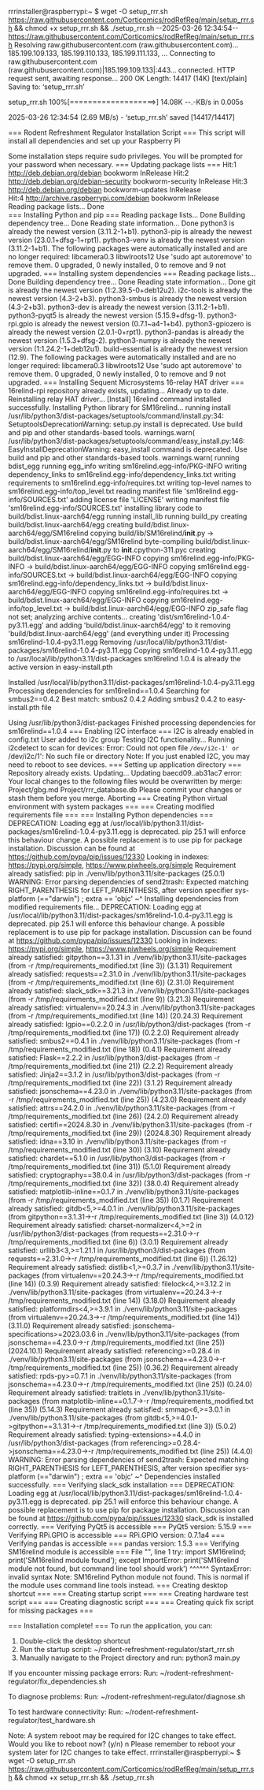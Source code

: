 rrrinstaller@raspberrypi:~ $ wget -O setup_rrr.sh https://raw.githubusercontent.com/Corticomics/rodRefReg/main/setup_rrr.sh && chmod +x setup_rrr.sh && ./setup_rrr.sh
--2025-03-26 12:34:54--  https://raw.githubusercontent.com/Corticomics/rodRefReg/main/setup_rrr.sh
Resolving raw.githubusercontent.com (raw.githubusercontent.com)... 185.199.109.133, 185.199.110.133, 185.199.111.133, ...
Connecting to raw.githubusercontent.com (raw.githubusercontent.com)|185.199.109.133|:443... connected.
HTTP request sent, awaiting response... 200 OK
Length: 14417 (14K) [text/plain]
Saving to: ‘setup_rrr.sh’

setup_rrr.sh        100%[===================>]  14.08K  --.-KB/s    in 0.005s  

2025-03-26 12:34:54 (2.69 MB/s) - ‘setup_rrr.sh’ saved [14417/14417]

=== Rodent Refreshment Regulator Installation Script ===
This script will install all dependencies and set up your Raspberry Pi

Some installation steps require sudo privileges.
You will be prompted for your password when necessary.
=== Updating package lists ===
Hit:1 http://deb.debian.org/debian bookworm InRelease
Hit:2 http://deb.debian.org/debian-security bookworm-security InRelease
Hit:3 http://deb.debian.org/debian bookworm-updates InRelease   
Hit:4 http://archive.raspberrypi.com/debian bookworm InRelease  
Reading package lists... Done                              
=== Installing Python and pip ===
Reading package lists... Done
Building dependency tree... Done
Reading state information... Done
python3 is already the newest version (3.11.2-1+b1).
python3-pip is already the newest version (23.0.1+dfsg-1+rpt1).
python3-venv is already the newest version (3.11.2-1+b1).
The following packages were automatically installed and are no longer required:
  libcamera0.3 libwlroots12
Use 'sudo apt autoremove' to remove them.
0 upgraded, 0 newly installed, 0 to remove and 9 not upgraded.
=== Installing system dependencies ===
Reading package lists... Done
Building dependency tree... Done
Reading state information... Done
git is already the newest version (1:2.39.5-0+deb12u2).
i2c-tools is already the newest version (4.3-2+b3).
python3-smbus is already the newest version (4.3-2+b3).
python3-dev is already the newest version (3.11.2-1+b1).
python3-pyqt5 is already the newest version (5.15.9+dfsg-1).
python3-rpi.gpio is already the newest version (0.7.1~a4-1+b4).
python3-gpiozero is already the newest version (2.0.1-0+rpt1).
python3-pandas is already the newest version (1.5.3+dfsg-2).
python3-numpy is already the newest version (1:1.24.2-1+deb12u1).
build-essential is already the newest version (12.9).
The following packages were automatically installed and are no longer required:
  libcamera0.3 libwlroots12
Use 'sudo apt autoremove' to remove them.
0 upgraded, 0 newly installed, 0 to remove and 9 not upgraded.
=== Installing Sequent Microsystems 16-relay HAT driver ===
16relind-rpi repository already exists, updating...
Already up to date.
Reinstalling relay HAT driver...
[Install]
16relind command installed successfully.
Installing Python library for SM16relind...
running install
/usr/lib/python3/dist-packages/setuptools/command/install.py:34: SetuptoolsDeprecationWarning: setup.py install is deprecated. Use build and pip and other standards-based tools.
  warnings.warn(
/usr/lib/python3/dist-packages/setuptools/command/easy_install.py:146: EasyInstallDeprecationWarning: easy_install command is deprecated. Use build and pip and other standards-based tools.
  warnings.warn(
running bdist_egg
running egg_info
writing sm16relind.egg-info/PKG-INFO
writing dependency_links to sm16relind.egg-info/dependency_links.txt
writing requirements to sm16relind.egg-info/requires.txt
writing top-level names to sm16relind.egg-info/top_level.txt
reading manifest file 'sm16relind.egg-info/SOURCES.txt'
adding license file 'LICENSE'
writing manifest file 'sm16relind.egg-info/SOURCES.txt'
installing library code to build/bdist.linux-aarch64/egg
running install_lib
running build_py
creating build/bdist.linux-aarch64/egg
creating build/bdist.linux-aarch64/egg/SM16relind
copying build/lib/SM16relind/__init__.py -> build/bdist.linux-aarch64/egg/SM16relind
byte-compiling build/bdist.linux-aarch64/egg/SM16relind/__init__.py to __init__.cpython-311.pyc
creating build/bdist.linux-aarch64/egg/EGG-INFO
copying sm16relind.egg-info/PKG-INFO -> build/bdist.linux-aarch64/egg/EGG-INFO
copying sm16relind.egg-info/SOURCES.txt -> build/bdist.linux-aarch64/egg/EGG-INFO
copying sm16relind.egg-info/dependency_links.txt -> build/bdist.linux-aarch64/egg/EGG-INFO
copying sm16relind.egg-info/requires.txt -> build/bdist.linux-aarch64/egg/EGG-INFO
copying sm16relind.egg-info/top_level.txt -> build/bdist.linux-aarch64/egg/EGG-INFO
zip_safe flag not set; analyzing archive contents...
creating 'dist/sm16relind-1.0.4-py3.11.egg' and adding 'build/bdist.linux-aarch64/egg' to it
removing 'build/bdist.linux-aarch64/egg' (and everything under it)
Processing sm16relind-1.0.4-py3.11.egg
Removing /usr/local/lib/python3.11/dist-packages/sm16relind-1.0.4-py3.11.egg
Copying sm16relind-1.0.4-py3.11.egg to /usr/local/lib/python3.11/dist-packages
sm16relind 1.0.4 is already the active version in easy-install.pth

Installed /usr/local/lib/python3.11/dist-packages/sm16relind-1.0.4-py3.11.egg
Processing dependencies for sm16relind==1.0.4
Searching for smbus2==0.4.2
Best match: smbus2 0.4.2
Adding smbus2 0.4.2 to easy-install.pth file

Using /usr/lib/python3/dist-packages
Finished processing dependencies for sm16relind==1.0.4
=== Enabling I2C interface ===
I2C is already enabled in config.txt
User added to i2c group
Testing I2C functionality...
Running i2cdetect to scan for devices:
Error: Could not open file `/dev/i2c-1' or `/dev/i2c/1': No such file or directory
Note: If you just enabled I2C, you may need to reboot to see devices.
=== Setting up application directory ===
Repository already exists. Updating...
Updating baecd09..ab31ac7
error: Your local changes to the following files would be overwritten by merge:
	Project/gbg.md
	Project/rrr_database.db
Please commit your changes or stash them before you merge.
Aborting
=== Creating Python virtual environment with system packages ===
=== Creating modified requirements file ===
=== Installing Python dependencies ===
DEPRECATION: Loading egg at /usr/local/lib/python3.11/dist-packages/sm16relind-1.0.4-py3.11.egg is deprecated. pip 25.1 will enforce this behaviour change. A possible replacement is to use pip for package installation. Discussion can be found at https://github.com/pypa/pip/issues/12330
Looking in indexes: https://pypi.org/simple, https://www.piwheels.org/simple
Requirement already satisfied: pip in ./venv/lib/python3.11/site-packages (25.0.1)
WARNING: Error parsing dependencies of send2trash: Expected matching RIGHT_PARENTHESIS for LEFT_PARENTHESIS, after version specifier
    sys-platform (=="darwin") ; extra == 'objc'
                 ~^
Installing dependencies from modified requirements file...
DEPRECATION: Loading egg at /usr/local/lib/python3.11/dist-packages/sm16relind-1.0.4-py3.11.egg is deprecated. pip 25.1 will enforce this behaviour change. A possible replacement is to use pip for package installation. Discussion can be found at https://github.com/pypa/pip/issues/12330
Looking in indexes: https://pypi.org/simple, https://www.piwheels.org/simple
Requirement already satisfied: gitpython==3.1.31 in ./venv/lib/python3.11/site-packages (from -r /tmp/requirements_modified.txt (line 3)) (3.1.31)
Requirement already satisfied: requests==2.31.0 in ./venv/lib/python3.11/site-packages (from -r /tmp/requirements_modified.txt (line 6)) (2.31.0)
Requirement already satisfied: slack_sdk==3.21.3 in ./venv/lib/python3.11/site-packages (from -r /tmp/requirements_modified.txt (line 9)) (3.21.3)
Requirement already satisfied: virtualenv==20.24.3 in ./venv/lib/python3.11/site-packages (from -r /tmp/requirements_modified.txt (line 14)) (20.24.3)
Requirement already satisfied: lgpio==0.2.2.0 in /usr/lib/python3/dist-packages (from -r /tmp/requirements_modified.txt (line 17)) (0.2.2.0)
Requirement already satisfied: smbus2==0.4.1 in ./venv/lib/python3.11/site-packages (from -r /tmp/requirements_modified.txt (line 18)) (0.4.1)
Requirement already satisfied: Flask==2.2.2 in /usr/lib/python3/dist-packages (from -r /tmp/requirements_modified.txt (line 21)) (2.2.2)
Requirement already satisfied: Jinja2==3.1.2 in /usr/lib/python3/dist-packages (from -r /tmp/requirements_modified.txt (line 22)) (3.1.2)
Requirement already satisfied: jsonschema==4.23.0 in ./venv/lib/python3.11/site-packages (from -r /tmp/requirements_modified.txt (line 25)) (4.23.0)
Requirement already satisfied: attrs==24.2.0 in ./venv/lib/python3.11/site-packages (from -r /tmp/requirements_modified.txt (line 26)) (24.2.0)
Requirement already satisfied: certifi==2024.8.30 in ./venv/lib/python3.11/site-packages (from -r /tmp/requirements_modified.txt (line 29)) (2024.8.30)
Requirement already satisfied: idna==3.10 in ./venv/lib/python3.11/site-packages (from -r /tmp/requirements_modified.txt (line 30)) (3.10)
Requirement already satisfied: chardet==5.1.0 in /usr/lib/python3/dist-packages (from -r /tmp/requirements_modified.txt (line 31)) (5.1.0)
Requirement already satisfied: cryptography==38.0.4 in /usr/lib/python3/dist-packages (from -r /tmp/requirements_modified.txt (line 32)) (38.0.4)
Requirement already satisfied: matplotlib-inline==0.1.7 in ./venv/lib/python3.11/site-packages (from -r /tmp/requirements_modified.txt (line 35)) (0.1.7)
Requirement already satisfied: gitdb<5,>=4.0.1 in ./venv/lib/python3.11/site-packages (from gitpython==3.1.31->-r /tmp/requirements_modified.txt (line 3)) (4.0.12)
Requirement already satisfied: charset-normalizer<4,>=2 in /usr/lib/python3/dist-packages (from requests==2.31.0->-r /tmp/requirements_modified.txt (line 6)) (3.0.1)
Requirement already satisfied: urllib3<3,>=1.21.1 in /usr/lib/python3/dist-packages (from requests==2.31.0->-r /tmp/requirements_modified.txt (line 6)) (1.26.12)
Requirement already satisfied: distlib<1,>=0.3.7 in ./venv/lib/python3.11/site-packages (from virtualenv==20.24.3->-r /tmp/requirements_modified.txt (line 14)) (0.3.9)
Requirement already satisfied: filelock<4,>=3.12.2 in ./venv/lib/python3.11/site-packages (from virtualenv==20.24.3->-r /tmp/requirements_modified.txt (line 14)) (3.18.0)
Requirement already satisfied: platformdirs<4,>=3.9.1 in ./venv/lib/python3.11/site-packages (from virtualenv==20.24.3->-r /tmp/requirements_modified.txt (line 14)) (3.11.0)
Requirement already satisfied: jsonschema-specifications>=2023.03.6 in ./venv/lib/python3.11/site-packages (from jsonschema==4.23.0->-r /tmp/requirements_modified.txt (line 25)) (2024.10.1)
Requirement already satisfied: referencing>=0.28.4 in ./venv/lib/python3.11/site-packages (from jsonschema==4.23.0->-r /tmp/requirements_modified.txt (line 25)) (0.36.2)
Requirement already satisfied: rpds-py>=0.7.1 in ./venv/lib/python3.11/site-packages (from jsonschema==4.23.0->-r /tmp/requirements_modified.txt (line 25)) (0.24.0)
Requirement already satisfied: traitlets in ./venv/lib/python3.11/site-packages (from matplotlib-inline==0.1.7->-r /tmp/requirements_modified.txt (line 35)) (5.14.3)
Requirement already satisfied: smmap<6,>=3.0.1 in ./venv/lib/python3.11/site-packages (from gitdb<5,>=4.0.1->gitpython==3.1.31->-r /tmp/requirements_modified.txt (line 3)) (5.0.2)
Requirement already satisfied: typing-extensions>=4.4.0 in /usr/lib/python3/dist-packages (from referencing>=0.28.4->jsonschema==4.23.0->-r /tmp/requirements_modified.txt (line 25)) (4.4.0)
WARNING: Error parsing dependencies of send2trash: Expected matching RIGHT_PARENTHESIS for LEFT_PARENTHESIS, after version specifier
    sys-platform (=="darwin") ; extra == 'objc'
                 ~^
Dependencies installed successfully.
=== Verifying slack_sdk installation ===
DEPRECATION: Loading egg at /usr/local/lib/python3.11/dist-packages/sm16relind-1.0.4-py3.11.egg is deprecated. pip 25.1 will enforce this behaviour change. A possible replacement is to use pip for package installation. Discussion can be found at https://github.com/pypa/pip/issues/12330
slack_sdk is installed correctly.
=== Verifying PyQt5 is accessible ===
PyQt5 version: 5.15.9
=== Verifying RPi.GPIO is accessible ===
RPi.GPIO version: 0.7.1a4
=== Verifying pandas is accessible ===
pandas version: 1.5.3
=== Verifying SM16relind module is accessible ===
  File "<string>", line 1
    try: import SM16relind; print('SM16relind module found'); except ImportError: print('SM16relind module not found, but command line tool should work')
                                                              ^^^^^^
SyntaxError: invalid syntax
Note: SM16relind Python module not found. This is normal if the module uses command line tools instead.
=== Creating desktop shortcut ===
=== Creating startup script ===
=== Creating hardware test script ===
=== Creating diagnostic script ===
=== Creating quick fix script for missing packages ===

=== Installation complete! ===
To run the application, you can:
1. Double-click the desktop shortcut
2. Run the startup script: ~/rodent-refreshment-regulator/start_rrr.sh
3. Manually navigate to the Project directory and run: python3 main.py

If you encounter missing package errors:
Run: ~/rodent-refreshment-regulator/fix_dependencies.sh

To diagnose problems:
Run: ~/rodent-refreshment-regulator/diagnose.sh

To test hardware connectivity:
Run: ~/rodent-refreshment-regulator/test_hardware.sh

Note: A system reboot may be required for I2C changes to take effect.
Would you like to reboot now? (y/n)
n
Please remember to reboot your system later for I2C changes to take effect.
rrrinstaller@raspberrypi:~ $ wget -O setup_rrr.sh https://raw.githubusercontent.com/Corticomics/rodRefReg/main/setup_rrr.sh && chmod +x setup_rrr.sh && ./setup_rrr.sh

